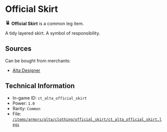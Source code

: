 # Official Skirt

<img src="https://raw.githubusercontent.com/Ceterai/Enternia/main/items/armors/alta/clothing/official_skirt/icon.png" alt="Official Skirt icon" loading="lazy" height=16px width="auto" /> **Official Skirt** is a common leg item.

A tidy layered skirt. A symbol of responsibility.

## Sources

Can be bought from merchants:

- [Alta Designer](https://ceterai.github.io/MyEnternia/Wiki/AltaDesigner)

## Technical Information

- In-game ID: `ct_alta_official_skirt`
- Power: `1.0`
- Rarity: `Common`
- File: [`/items/armors/alta/clothing/official_skirt/ct_alta_official_skirt.legs`](https://github.com/Ceterai/Enternia/blob/main/items/armors/alta/clothing/official_skirt/ct_alta_official_skirt.legs)
